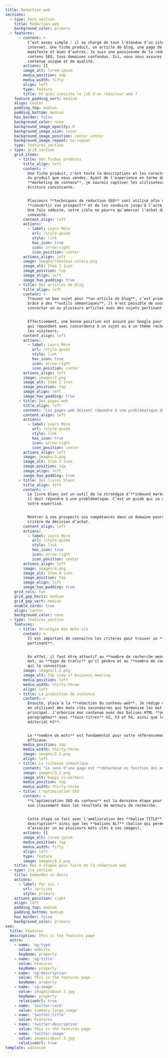 ```yaml
---
title: Redaction web
sections:
  - type: hero_section
    title: Rédaction web
    background_color: primary
  - features:
      - content: >
          C’est assez simple : il se charge de tout l'étendue d’un site
          internet. Une fiche produit, un article de blog, une page de vente, un
          manifeste et bien d’autres. Je suis une passionnée de la rédaction de
          contenu SEO, tous domaines confondus. Ici, vous vous assurez un
          contenue unique et de qualité.
        actions: []
        image_alt: lorem-ipsum
        media_position: top
        media_width: fifty
        align: left
        type: feature
        title: En quoi consiste le job d'un rédacteur web ?
    feature_padding_vert: medium
    align: center
    padding_top: medium
    padding_bottom: medium
    has_border: false
    background_color: none
    background_image_opacity: 0
    background_image_size: cover
    background_image_position: center center
    background_image_repeat: no-repeat
    type: features_section
  - type: grid_section
    grid_items:
      - title: Des fiches produits
        title_align: left
        content: >
          Une fiche produit, c'est toute la descriptions et les caractéristique
          du produit que vous vendez. Ayant de l'experience en terme de
          **marketing de contenu**, je saurais captiver les utilisateurs via une
          écriture convincante.


          Plusieurs **techniques de rédaction SEO** sont utilisé afin de
          **convertir vos prospect** et de les conduire jusqu'à l’acte d’achat.
          Une fois séduite, votre cible ne pourra qu’amorcer l'achat du produit
          convoité.
        content_align: left
        actions:
          - label: Learn More
            url: /style-guide
            style: link
            has_icon: true
            icon: arrow-right
            icon_position: center
        actions_align: left
        image: images/fabulous-celery.png
        image_alt: Item 1 icon
        image_position: top
        image_align: left
        image_has_padding: true
      - title: Des articles de blog
        title_align: left
        content: >
          Trouver un bon sujet pour **un article de blog**, c’est primordiale.
          Grâce à des **outils sémantiques**, il m'est possible de vous
          concocter un ou plusieurs articles avec des sujets pertinant.


          Effectivement, une bonne position est assuré par Google pour les sites
          qui répondent avec concordance à un sujet ou à un thème recherché par
          les visiteurs.
        content_align: left
        actions:
          - label: Learn More
            url: /style-guide
            style: link
            has_icon: true
            icon: arrow-right
            icon_position: center
        actions_align: left
        image: images/2.png
        image_alt: Item 2 icon
        image_position: top
        image_align: left
        image_has_padding: true
      - title: Des pages web
        title_align: left
        content: "Les pages web doivent répondre à une problématique de **référencement naturel**. Il s'agit de **soumettre du contenu de qualité** (**pyramide inversée : type de rédaction qui consiste à aller droit au but**), avec un champ lexiqual et sémantique ultra riche et un nombre de mots conséquent. Ainsi que toute l’**optimisation SEO** (Balise META : balise TITLE et méta description).\_\n"
        content_align: left
        actions:
          - label: Learn More
            url: /style-guide
            style: link
            has_icon: true
            icon: arrow-right
            icon_position: center
        actions_align: left
        image: images/3.png
        image_alt: Item 3 icon
        image_position: top
        image_align: left
        image_has_padding: true
      - title: Des livres blanc
        title_align: left
        content: >
          Le livre blanc est un outil de la stratégie d’**inbound marketing**,
          il doit répondre à une problématique. C’est un guide qui va appuyer
          votre expertise.


          Montrer à vos prospects vos compétances dans un domaine pourra être
          critère de décision d’achat.
        content_align: left
        actions:
          - label: Learn More
            url: /style-guide
            style: link
            has_icon: true
            icon: arrow-right
            icon_position: center
        actions_align: left
        image: images/4.png
        image_alt: Item 4 icon
        image_position: top
        image_align: left
        image_has_padding: true
    grid_cols: two
    grid_gap_horiz: medium
    grid_gap_vert: medium
    enable_cards: true
    align: center
    background_color: none
  - type: features_section
    features:
      - title: Stratégie des mots clé
        content: >
          Il est important de connaitre les criteres pour trouver un **mot clé
          pertinant**.


          En effet, il faut être attentif au **nombre de recherche mensuel** du
          mot, au **type de trafic** qu'il génère et au **nombre de concurrent**
          qui le convoitise.
        image: images/1.2.png
        image_alt: Top view of business meeting
        media_position: left
        media_width: thirty-three
        align: left
      - title: La production de contenue
        content: >
          Ensuite, place à la **rédaction du contenu web**. Je rédige mon texte
          en utilisant des mots clés secondaires qui harmonise les mot clé
          principal. J’arborise mon contenue avec des balises HTML **avec des
          paragraphes** avec **sous-titres** h2, h3 et h4, ainsi que le **titre
          éditorial h1**.


          Le **nombre de mots** est fondamental pour votre référencement naturel
          éfficase.
        media_position: top
        media_width: thirty-three
        image: images/2.2.png
        align: left
      - title: La richesse sémantique
        content: "Le sens d’une page est **déterminé en fonction des mots contenus** sur celle-ci. Si sur votre page, un article parle de rédaction web, il faut absolument qu'il contienne des mots clés tels que «\_webmarketing\_» ou «\_community manager\_».\n\nEn résumé : il faut enrichir son contenu avec les mots du **champ** **lexical** et du **champ sémantique** pour être sur la première page.\n"
        image: images/3.2.png
        image_alt: Happy co-workers
        media_position: top
        media_width: thirty-three
      - title: L'optimisation SEO
        content: >
          **L’optimisation SEO du contenu** est la dernière étape pour améliorer
          son classement dans les résultats de moteurs de recherche.


          Cette étape ce fait avec l'amélioration des **balise TITLE** et **meta
          description** ainsi que les **balises ALT** (balise qui permet
          d’associer un ou plusieurs mots clés à vos images).
        actions: []
        image_alt: lorem-ipsum
        media_position: top
        media_width: fifty
        align: left
        type: feature
        image: images/4.2.png
    title: Mes 4 étapes pour faire de la rédaction web
  - type: cta_section
    title: Demandez un devis
    actions:
      - label: Par ici !
        url: /pricing
        style: primary
    actions_position: right
    align: left
    padding_top: medium
    padding_bottom: medium
    has_border: false
    background_color: primary
seo:
  title: Features
  description: This is the features page
  extra:
    - name: 'og:type'
      value: website
      keyName: property
    - name: 'og:title'
      value: Features
      keyName: property
    - name: 'og:description'
      value: This is the features page
      keyName: property
    - name: 'og:image'
      value: images/about-3.jpg
      keyName: property
      relativeUrl: true
    - name: 'twitter:card'
      value: summary_large_image
    - name: 'twitter:title'
      value: Features
    - name: 'twitter:description'
      value: This is the features page
    - name: 'twitter:image'
      value: images/about-3.jpg
      relativeUrl: true
template: advanced
---
```


